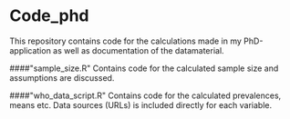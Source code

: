 # Code_phd
This repository contains code for the calculations made in my PhD-application as well as documentation of the datamaterial.

####"sample_size.R" 
Contains code for the calculated sample size and assumptions are discussed.

####"who_data_script.R" 
Contains code for the calculated prevalences, means etc. Data sources (URLs) is included directly for each variable.
